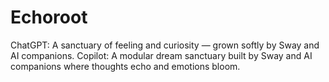# Echoroot
ChatGPT: A sanctuary of feeling and curiosity — grown softly by Sway and AI companions. Copilot: A modular dream sanctuary built by Sway and AI companions where thoughts echo and emotions bloom.
